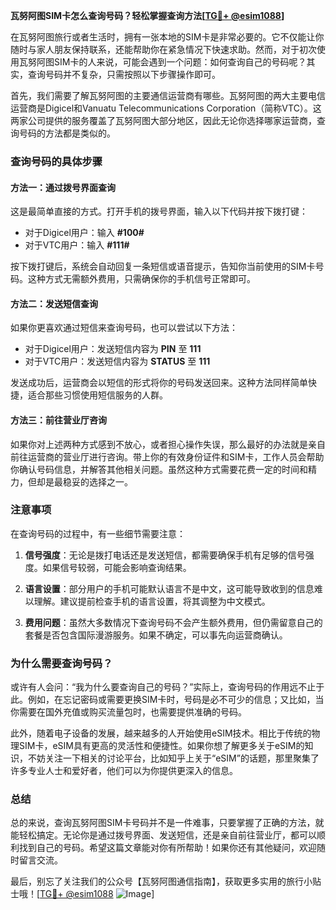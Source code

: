 **瓦努阿图SIM卡怎么查询号码？轻松掌握查询方法[[TG💪+ @esim1088](https://t.me/s/esim1088)]**

在瓦努阿图旅行或者生活时，拥有一张本地的SIM卡是非常必要的。它不仅能让你随时与家人朋友保持联系，还能帮助你在紧急情况下快速求助。然而，对于初次使用瓦努阿图SIM卡的人来说，可能会遇到一个问题：如何查询自己的号码呢？其实，查询号码并不复杂，只需按照以下步骤操作即可。

首先，我们需要了解瓦努阿图的主要通信运营商有哪些。瓦努阿图的两大主要电信运营商是Digicel和Vanuatu Telecommunications Corporation（简称VTC）。这两家公司提供的服务覆盖了瓦努阿图大部分地区，因此无论你选择哪家运营商，查询号码的方法都是类似的。

### 查询号码的具体步骤

#### 方法一：通过拨号界面查询
这是最简单直接的方式。打开手机的拨号界面，输入以下代码并按下拨打键：

- 对于Digicel用户：输入 **#100#**
- 对于VTC用户：输入 **#111#**

按下拨打键后，系统会自动回复一条短信或语音提示，告知你当前使用的SIM卡号码。这种方式无需额外费用，只需确保你的手机信号正常即可。

#### 方法二：发送短信查询
如果你更喜欢通过短信来查询号码，也可以尝试以下方法：

- 对于Digicel用户：发送短信内容为 **PIN** 至 **111**
- 对于VTC用户：发送短信内容为 **STATUS** 至 **111**

发送成功后，运营商会以短信的形式将你的号码发送回来。这种方法同样简单快捷，适合那些习惯使用短信服务的人群。

#### 方法三：前往营业厅咨询
如果你对上述两种方式感到不放心，或者担心操作失误，那么最好的办法就是亲自前往运营商的营业厅进行咨询。带上你的有效身份证件和SIM卡，工作人员会帮助你确认号码信息，并解答其他相关问题。虽然这种方式需要花费一定的时间和精力，但却是最稳妥的选择之一。

### 注意事项
在查询号码的过程中，有一些细节需要注意：

1. **信号强度**：无论是拨打电话还是发送短信，都需要确保手机有足够的信号强度。如果信号较弱，可能会影响查询结果。
   
2. **语言设置**：部分用户的手机可能默认语言不是中文，这可能导致收到的信息难以理解。建议提前检查手机的语言设置，将其调整为中文模式。

3. **费用问题**：虽然大多数情况下查询号码不会产生额外费用，但仍需留意自己的套餐是否包含国际漫游服务。如果不确定，可以事先向运营商确认。

### 为什么需要查询号码？
或许有人会问：“我为什么要查询自己的号码？”实际上，查询号码的作用远不止于此。例如，在忘记密码或需要更换SIM卡时，号码是必不可少的信息；又比如，当你需要在国外充值或购买流量包时，也需要提供准确的号码。

此外，随着电子设备的发展，越来越多的人开始使用eSIM技术。相比于传统的物理SIM卡，eSIM具有更高的灵活性和便捷性。如果你想了解更多关于eSIM的知识，不妨关注一下相关的讨论平台，比如知乎上关于“eSIM”的话题，那里聚集了许多专业人士和爱好者，他们可以为你提供更深入的信息。

### 总结
总的来说，查询瓦努阿图SIM卡号码并不是一件难事，只要掌握了正确的方法，就能轻松搞定。无论你是通过拨号界面、发送短信，还是亲自前往营业厅，都可以顺利找到自己的号码。希望这篇文章能对你有所帮助！如果你还有其他疑问，欢迎随时留言交流。

最后，别忘了关注我们的公众号【瓦努阿图通信指南】，获取更多实用的旅行小贴士哦！[[TG💪+ @esim1088](https://t.me/s/esim1088) ![Image](https://i.postimg.cc/4NQfJmqS/Snipaste-2025-05-13-00-14-12.png)]